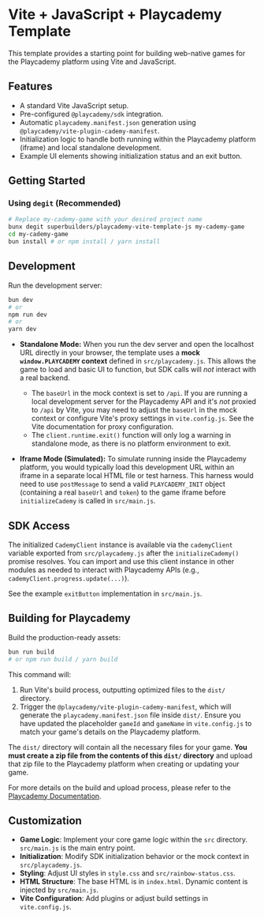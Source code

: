 # Vite + JavaScript + Playcademy Template

This template provides a starting point for building web-native games for the Playcademy platform using Vite and JavaScript.

## Features

- A standard Vite JavaScript setup.
- Pre-configured `@playcademy/sdk` integration.
- Automatic `playcademy.manifest.json` generation using `@playcademy/vite-plugin-cademy-manifest`.
- Initialization logic to handle both running within the Playcademy platform (iframe) and local standalone development.
- Example UI elements showing initialization status and an exit button.

## Getting Started

### Using `degit` (Recommended)

```bash
# Replace my-cademy-game with your desired project name
bunx degit superbuilders/playcademy-vite-template-js my-cademy-game
cd my-cademy-game
bun install # or npm install / yarn install
```

## Development

Run the development server:

```bash
bun dev
# or
npm run dev
# or
yarn dev
```

- **Standalone Mode:** When you run the dev server and open the localhost URL directly in your browser, the template uses a **mock `window.PLAYCADEMY` context** defined in `src/playcademy.js`. This allows the game to load and basic UI to function, but SDK calls will _not_ interact with a real backend.

    - The `baseUrl` in the mock context is set to `/api`. If you are running a local development server for the Playcademy API and it's _not_ proxied to `/api` by Vite, you may need to adjust the `baseUrl` in the mock context or configure Vite's proxy settings in `vite.config.js`. See the Vite documentation for proxy configuration.
    - The `client.runtime.exit()` function will only log a warning in standalone mode, as there is no platform environment to exit.

- **Iframe Mode (Simulated):** To simulate running inside the Playcademy platform, you would typically load this development URL within an iframe in a separate local HTML file or test harness. This harness would need to use `postMessage` to send a valid `PLAYCADEMY_INIT` object (containing a real `baseUrl` and `token`) to the game iframe before `initializeCademy` is called in `src/main.js`.

## SDK Access

The initialized `CademyClient` instance is available via the `cademyClient` variable exported from `src/playcademy.js` after the `initializeCademy()` promise resolves. You can import and use this client instance in other modules as needed to interact with Playcademy APIs (e.g., `cademyClient.progress.update(...)`).

See the example `exitButton` implementation in `src/main.js`.

## Building for Playcademy

Build the production-ready assets:

```bash
bun run build
# or npm run build / yarn build
```

This command will:

1.  Run Vite's build process, outputting optimized files to the `dist/` directory.
2.  Trigger the `@playcademy/vite-plugin-cademy-manifest`, which will generate the `playcademy.manifest.json` file inside `dist/`. Ensure you have updated the placeholder `gameId` and `gameName` in `vite.config.js` to match your game's details on the Playcademy platform.

The `dist/` directory will contain all the necessary files for your game. **You must create a zip file from the contents of this `dist/` directory** and upload that zip file to the Playcademy platform when creating or updating your game.

For more details on the build and upload process, please refer to the [Playcademy Documentation](https://docs.playcademy.net).

## Customization

- **Game Logic**: Implement your core game logic within the `src` directory. `src/main.js` is the main entry point.
- **Initialization**: Modify SDK initialization behavior or the mock context in `src/playcademy.js`.
- **Styling**: Adjust UI styles in `style.css` and `src/rainbow-status.css`.
- **HTML Structure**: The base HTML is in `index.html`. Dynamic content is injected by `src/main.js`.
- **Vite Configuration**: Add plugins or adjust build settings in `vite.config.js`.
